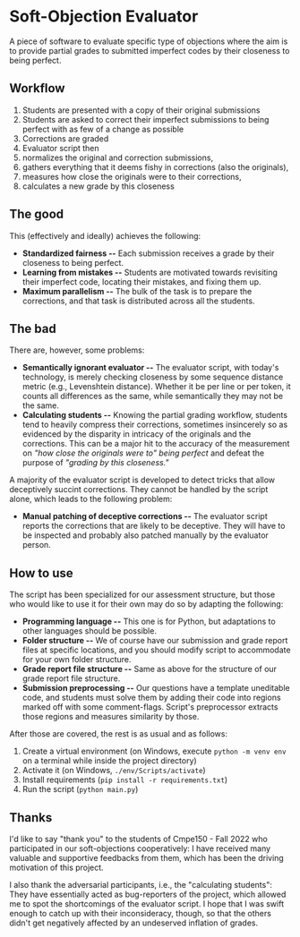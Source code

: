 # Soft-Objection Evaluator

A piece of software to evaluate specific type of objections where the aim is to provide partial grades to submitted imperfect codes by their closeness to being perfect.


## Workflow

1. Students are presented with a copy of their original submissions
1. Students are asked to correct their imperfect submissions to being perfect with as few of a change as possible
1. Corrections are graded
1. Evaluator script then
  1. normalizes the original and correction submissions,
  1. gathers everything that it deems fishy in corrections (also the originals),
  1. measures how close the originals were to their corrections,
  1. calculates a new grade by this closeness


## The good

This (effectively and ideally) achieves the following:
- **Standardized fairness --** Each submission receives a grade by their closeness to being perfect.
- **Learning from mistakes --** Students are motivated towards revisiting their imperfect code, locating their mistakes, and fixing them up.
- **Maximum parallelism --** The bulk of the task is to prepare the corrections, and that task is distributed across all the students.


## The bad

There are, however, some problems:
- **Semantically ignorant evaluator --** The evaluator script, with today's technology, is merely checking closeness by some sequence distance metric (e.g., Levenshtein distance). Whether it be per line or per token, it counts all differences as the same, while semantically they may not be the same.
- **Calculating students --** Knowing the partial grading workflow, students tend to heavily compress their corrections, sometimes insincerely so as evidenced by the disparity in intricacy of the originals and the corrections. This can be a major hit to the accuracy of the measurement on *"how close the originals were to" being perfect* and defeat the purpose of *"grading by this closeness."*

A majority of the evaluator script is developed to detect tricks that allow deceptively succint corrections. They cannot be  handled by the script alone, which leads to the following problem:
- **Manual patching of deceptive corrections --** The evaluator script reports the corrections that are likely to be deceptive. They will have to be inspected and probably also patched manually by the evaluator person.


## How to use

The script has been specialized for our assessment structure, but those who would like to use it for their own may do so by adapting the following:
- **Programming language --** This one is for Python, but adaptations to other languages should be possible.
- **Folder structure --** We of course have our submission and grade report files at specific locations, and you should modify script to accommodate for your own folder structure.
- **Grade report file structure --** Same as above for the structure of our grade report file structure.
- **Submission preprocessing --** Our questions have a template uneditable code, and students must solve them by adding their code into regions marked off with some comment-flags. Script's preprocessor extracts those regions and measures similarity by those.

After those are covered, the rest is as usual and as follows:
1. Create a virtual environment (on Windows, execute `python -m venv env` on a terminal while inside the project directory)
1. Activate it (on Windows, `./env/Scripts/activate`)
1. Install requirements (`pip install -r requirements.txt`)
1. Run the script (`python main.py`)


## Thanks

I'd like to say "thank you" to the students of Cmpe150 - Fall 2022 who participated in our soft-objections cooperatively: I have received many valuable and supportive feedbacks from them, which has been the driving motivation of this project. 

I also thank the adversarial participants, i.e., the "calculating students": They have essentially acted as bug-reporters of the project, which allowed me to spot the shortcomings of the evaluator script. I hope that I was swift enough to catch up with their inconsideracy, though, so that the others didn't get negatively affected by an undeserved inflation of grades.
